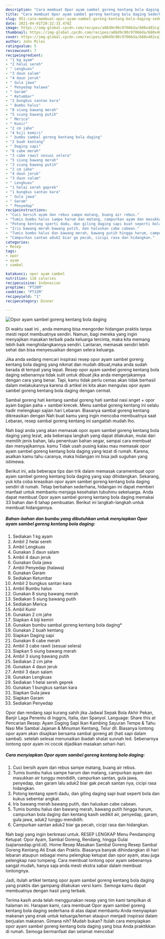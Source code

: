 ```yaml
---
description: "Cara membuat Opor ayam sambel goreng kentang bola daging Sederhana Untuk Jualan"
title: "Cara membuat Opor ayam sambel goreng kentang bola daging Sederhana Untuk Jualan"
slug: 951-cara-membuat-opor-ayam-sambel-goreng-kentang-bola-daging-sederhana-untuk-jualan
date: 2021-04-01T20:32:33.478Z
image: https://img-global.cpcdn.com/recipes/a86d9c90c97066da/680x482cq70/opor-ayam-sambel-goreng-kentang-bola-daging-foto-resep-utama.jpg
thumbnail: https://img-global.cpcdn.com/recipes/a86d9c90c97066da/680x482cq70/opor-ayam-sambel-goreng-kentang-bola-daging-foto-resep-utama.jpg
cover: https://img-global.cpcdn.com/recipes/a86d9c90c97066da/680x482cq70/opor-ayam-sambel-goreng-kentang-bola-daging-foto-resep-utama.jpg
author: John Miles
ratingvalue: 5
reviewcount: 7
recipeingredient:
- "1 kg ayam"
- "2 helai sereh"
- " Lengkuas"
- "3 daun salam"
- "4 daun jeruk"
- " Gula jawa"
- " Penyedap halawa"
- " Garam"
- " Ketumbar"
- "2 bungkus santan kara"
- " Bumbu halus"
- "8 siung bawang merah"
- "5 siung bawang putih"
- " Merica"
- " Kunir"
- "2 cm jahe"
- "4 biji kemiri"
- " bumbu sambal goreng kentang bola daging"
- "2 buah kentang"
- " Daging sapi"
- "8 cabe merah"
- "3 cabe rawit sesuai selera"
- "5 siung bawang merah"
- "3 siung bawang putih"
- "2 cm jahe"
- "4 daun jeruk"
- "3 daun salam"
- " Lengkuas"
- "1 helai sereh geprek"
- "1 bungkus santan kara"
- " Gula jawa"
- " Garam"
- " Penyedap"
recipeinstructions:
- "Cuci bersih ayam dan rebus sampe matang, buang air rebus."
- "Tumis bumbu halus sampe harum dan matang, campurkan ayam dan masukkan air tunggu mendidih, campurkan santan, gula jawa, penyedap, dan garam lalu aduk2 biar gak pecah santan nya, cicipi rasa hidangkan."
- "Potong kentang sperti dadu, dan giling daging sapi buat seperti bola dan kukus sebentar angkat."
- "Iris bawang merah bawang putih, dan haluskan cabe cabean."
- "Tumis bumbu halus dan bawang merah, bawang putih hingga harum, campurkan bola daging dan kentang kasih sedikit air, penyedap, garam, gula jawa, aduk2 tunggu mendidih."
- "Campurkan santan aduk2 biar ga pecah, cicipi rasa dan hidangkan."
categories:
- Resep
tags:
- opor
- ayam
- sambel

katakunci: opor ayam sambel 
nutrition: 118 calories
recipecuisine: Indonesian
preptime: "PT26M"
cooktime: "PT32M"
recipeyield: "1"
recipecategory: Dinner

---
```



![Opor ayam sambel goreng kentang bola daging](https://img-global.cpcdn.com/recipes/a86d9c90c97066da/680x482cq70/opor-ayam-sambel-goreng-kentang-bola-daging-foto-resep-utama.jpg)

Di waktu  saat ini , anda memang bisa mengorder hidangan praktis tanpa mesti repot membuatnya sendiri. Namun, bagi mereka yang ingin menyajikan masakan terbaik pada keluarga tercinta, maka kita memang lebih baik menghidangkannya sendiri. Lantaran, memasak sendiri lebih sehat dan bisa menyesuaikan dengan selera keluarga.

Jika anda sedang mencari inspirasi resep opor ayam sambel goreng kentang bola daging yang nikmat dan mudah dibuat,maka anda sudah berada di tempat yang tepat. Resep opor ayam sambel goreng kentang bola daging  sebenarnya tidak sulit untuk dibuat jika anda mengerjakannya dengan cara yang benar. Tapi, kamu tidak perlu cemas akan tidak berhasil dalam melakukannya 
karena di artikel ini kita akan mengulas opor ayam sambel goreng kentang bola daging dengan cermat.  

Sambal goreng hati kentang sambal goreng hati sambal nasi anget + opor ayam bagian paha + sambel krecek. Menu sambal goreng kentang ini selalu hadir melengkapi sajian hari Lebaran. Biasanya sambal goreng kentang dikreasikan dengan Nah buat kamu yang ingin mencoba membuatnya saat Lebaran, resep sambal goreng kentang ini sangatlah mudah lho.

Nah bagi anda yang akan memasak opor ayam sambel goreng kentang bola daging yang lezat, ada beberapa langkah yang dapat dilakukan, mulai dari memilih jenis bahan, lalu penentuan bahan segar, sampai cara membuat dan menyajikannya. kamu Tidak usah pusing kalau mau memasak opor ayam sambel goreng kentang bola daging yang lezat di rumah. Karena, asalkan kamu  tahu caranya, maka hidangan ini bisa jadi suguhan yang istimewa.

Berikut ini, ada beberapa tips dan trik dalam memasak caramembuat opor ayam sambel goreng kentang bola daging yang siap dihidangkan. Sekarang, yuk kita coba kreasikan opor ayam sambel goreng kentang bola daging sendiri di rumah. Tetap berbahan sederhana, hidangan ini dapat memberi manfaat untuk membantu menjaga kesehatan tubuhmu sekeluarga. Anda dapat membuat Opor ayam sambel goreng kentang bola daging memakai 33 bahan dan 6 tahap pembuatan. Berikut ini langkah-langkah untuk membuat hidangannya.

<!--inarticleads1-->

##### Bahan-bahan dan bumbu yang dibutuhkan untuk menyiapkan Opor ayam sambel goreng kentang bola daging:

1. Sediakan 1 kg ayam
1. Ambil 2 helai sereh
1. Ambil  Lengkuas
1. Gunakan 3 daun salam
1. Ambil 4 daun jeruk
1. Gunakan  Gula jawa
1. Ambil  Penyedap (halawa)
1. Gunakan  Garam
1. Sediakan  Ketumbar
1. Ambil 2 bungkus santan kara
1. Ambil  Bumbu halus
1. Gunakan 8 siung bawang merah
1. Sediakan 5 siung bawang putih
1. Sediakan  Merica
1. Ambil  Kunir
1. Gunakan 2 cm jahe
1. Siapkan 4 biji kemiri
1. Gunakan  bumbu sambal goreng kentang bola daging*
1. Gunakan 2 buah kentang
1. Siapkan  Daging sapi
1. Gunakan 8 cabe merah
1. Ambil 3 cabe rawit (sesuai selera)
1. Siapkan 5 siung bawang merah
1. Ambil 3 siung bawang putih
1. Sediakan 2 cm jahe
1. Gunakan 4 daun jeruk
1. Ambil 3 daun salam
1. Gunakan  Lengkuas
1. Sediakan 1 helai sereh geprek
1. Gunakan 1 bungkus santan kara
1. Siapkan  Gula jawa
1. Siapkan  Garam
1. Sediakan  Penyedap


Opor dan rendang sapi kurang sahih jika Jadwal Sepak Bola Akhir Pekan, Banjir Laga Penentu di Inggris, Italia, dan Spanyol. Language: Share this at Pencarian Resep: Ayam Daging Sapi Ikan Kambing Sayuran Tempe &amp; Tahu Nasi Mie Sambal Jajanan &amp; Minuman Kentang, Telur dll. Biasanya lontong opor ayam akan disajikan bersama sambal goreng ati (hati sapi dalam sambal). setelah selesai menunaikan ibadah shalat sunnah Ied. Sebenarnya lontong opor ayam ini cocok dijadikan masakan sehari-hari. 

<!--inarticleads2-->

##### Cara menyiapkan Opor ayam sambel goreng kentang bola daging:

1. Cuci bersih ayam dan rebus sampe matang, buang air rebus.
1. Tumis bumbu halus sampe harum dan matang, campurkan ayam dan masukkan air tunggu mendidih, campurkan santan, gula jawa, penyedap, dan garam lalu aduk2 biar gak pecah santan nya, cicipi rasa hidangkan.
1. Potong kentang sperti dadu, dan giling daging sapi buat seperti bola dan kukus sebentar angkat.
1. Iris bawang merah bawang putih, dan haluskan cabe cabean.
1. Tumis bumbu halus dan bawang merah, bawang putih hingga harum, campurkan bola daging dan kentang kasih sedikit air, penyedap, garam, gula jawa, aduk2 tunggu mendidih.
1. Campurkan santan aduk2 biar ga pecah, cicipi rasa dan hidangkan.


Nah bagi yang ingin berkreasi untuk. RESEP LENGKAP Menu Pendamping Ketupat: Opor Ayam, Sambal Goreng, Rendang, hingga Gulai (sajiansedap.grid.id). Home Resep Masakan Sambal Goreng Resep Sambal Goreng Kentang Ati Enak dan Praktis. Biasanya banyak dihindangkan di hari lebaran ataupun sebagai menu pelengkap ketupat dan opor ayam, atau juga pelengkap nasi tumpeng. Cara membuat lontong opor ayam sebenarnya sangat mudah, hanya saja anda mesti ekstra sabar dalam membuat lontongnya. 

Jadi, itulah artikel tentang  opor ayam sambel goreng kentang bola daging  yang praktis dan gampang dilakukan versi kami. Semoga kamu dapat membuatnya dengan hasil yang terbaik. 

Terima kasih anda telah menggunakan resep yang tim kami tampilkan di halaman ini. Harapan kami, cara membuat  Opor ayam sambel goreng kentang bola daging sederhana di atas dapat membantu Anda menyiapkan makanan yang enak untuk keluarga/teman ataupun menjadi inspirasi dalam berjualan makanan. Gimana nih? Mudah bukan? Itulah cara menyiapkan opor ayam sambel goreng kentang bola daging yang bisa Anda praktikkan di rumah. Semoga bermanfaat dan selamat mencoba!

